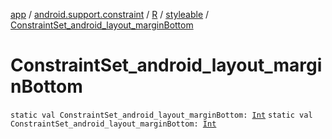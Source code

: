 [app](../../../index.md) / [android.support.constraint](../../index.md) / [R](../index.md) / [styleable](index.md) / [ConstraintSet_android_layout_marginBottom](.)

# ConstraintSet_android_layout_marginBottom

`static val ConstraintSet_android_layout_marginBottom: `[`Int`](https://kotlinlang.org/api/latest/jvm/stdlib/kotlin/-int/index.html)
`static val ConstraintSet_android_layout_marginBottom: `[`Int`](https://kotlinlang.org/api/latest/jvm/stdlib/kotlin/-int/index.html)